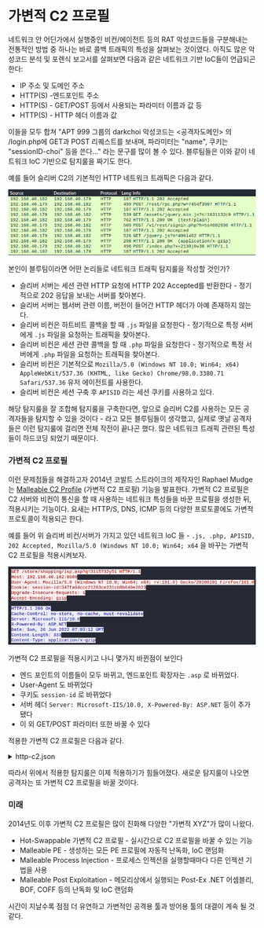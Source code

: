 # 가변적 C2 프로필

네트워크 안 어딘가에서 실행중인 비컨/에이전트 등의 RAT 악성코드들을 구분해내는 전통적인 방법 중 하나는 바로 콜백 트래픽의 특성을 살펴보는 것이였다. 아직도 많은 악성코드 분석 및 포렌식 보고서를 살펴보면 다음과 같은 네트워크 기반 IoC들이 언급되곤 한다:&#x20;

* IP 주소 및 도메인 주소&#x20;
* HTTP(S) -엔드포인트 주소 &#x20;
* HTTP(S) - GET/POST 등에서 사용되는 파라미터 이름과 값 등&#x20;
* HTTP(S) - HTTP 헤더 이름과 값&#x20;

이들을 모두 합쳐 "APT 999 그룹의 darkchoi 악성코드는 <공격자도메인> 의 /login.php에 GET과 POST 리퀘스트를 보내며, 파라미터는 "name", 쿠키는 "sessionID-choi" 등을 쓴다..." 라는 문구를 많이 볼 수 있다. 블루팀들은 이와 같이 네트워크 IoC 기반으로 탐지룰을 짜기도 한다.&#x20;

예를 들어 슬리버 C2의 기본적인 HTTP 네트워크 트래픽은 다음과 같다.&#x20;

![](<../.gitbook/assets/image (3).png>)

본인이 블루팀이라면 어떤 논리들로 네트워크 트래픽 탐지룰을 작성할 것인가?&#x20;

* 슬리버 서버는 세션 관련 HTTP 요청에 HTTP 202 Accepted를 반환한다 - 정기적으로 202 응답을 보내는 서버를 찾아본다.
* 슬리버 서버는 웹서버 관련 이름, 버전이 들어간 HTTP 헤더가 아예 존재하지 않는다.&#x20;
* 슬리버 비컨은 하트비트 콜백을 할 때 `.js` 파일을 요청한다 - 정기적으로 특정 서버에게 `.js` 파일을 요청하는 트래픽을 찾아본다.&#x20;
* 슬리버 비컨은 세션 관련 콜백을 할 때 `.php` 파일을 요청한다 - 정기적으로 특정 서버에게 `.php` 파일을 요청하는 트래픽을 찾아본다.&#x20;
* 슬리버 비컨은 기본적으로 `Mozilla/5.0 (Windows NT 10.0; Win64; x64) AppleWebKit/537.36 (KHTML, like Gecko) Chrome/98.0.3380.71 Safari/537.36` 유저 에이전트를 사용한다.&#x20;
* 슬리버 비컨은 세션 구축 후 `APISID` 라는 세션 쿠키를 사용하고 있다.&#x20;

해당 탐지룰을 잘 조합해 탐지룰을 구축한다면, 앞으로 슬리버 C2를 사용하는 모든 공격자들을 탐지할 수 있을 것이다 - 라고 모든 블루팀들이 생각했고, 실제로 옛날 공격자들은 이런 탐지룰에 걸리면 전체 작전이 끝나곤 했다. 많은 네트워크 트래픽 관련된 특성들이 하드코딩 되었기 때문이다.&#x20;

### 가변적 C2 프로필&#x20;

이런 문제점들을 해결하고자 2014년 코발트 스트라이크의 제작자인 Raphael Mudge는 [Malleable C2 Profile](https://www.cobaltstrike.com/blog/malleable-command-and-control/) (가변적 C2 프로필) 기능을 발표한다. 가변적 C2 프로필은 C2 서버와 비컨이 통신을 할 때 사용하는 네트워크 특성들을 바꾼 프로필을 생성한 뒤, 적용시키는 기능이다. 요새는 HTTP/S, DNS, ICMP 등의 다양한 프로토콜에도 가변적 프로토콜이 적용되곤 한다. &#x20;

예를 들어 위 슬리버 비컨/서버가 가지고 있던 네트워크 IoC 들 - `.js, .php, APISID, 202 Accepted, Mozilla/5.0 (Windows NT 10.0; Win64; x64` 을 바꾸는 가변적 C2 프로필을 적용시켜보자.&#x20;

![](<../.gitbook/assets/image (12) (1).png>)

가변적 C2 프로필을 적용시키고 나니 몇가지 바뀐점이 보인다&#x20;

* 엔드 포인트의 이름들이 모두 바뀌고, 엔드포인트 확장자는 `.asp` 로 바뀌었다.&#x20;
* User-Agent 도 바뀌었다&#x20;
* 쿠키도 `session-id` 로 바뀌었다&#x20;
* 서버 헤더 `Server: Microsoft-IIS/10.0, X-Powered-By: ASP.NET` 등이 추가됐다
* 이 외 GET/POST 파라미터 또한 바꿀 수 있다&#x20;

적용한 가변적 C2 프로필은 다음과 같다.&#x20;

<details>

<summary>http-c2.json</summary>

```json
{
    "implant_config": {
        "user_agent": "Mozilla/5.0 (Windows NT 10.0; Win64; x64; rv:101.0) Gecko/20100101 Firefox/101.0",
        "url_parameters": null,
        "headers": null,
        "max_files": 3,
        "min_files": 1,
        "max_paths": 3,
        "min_paths": 1,
        "stager_file_ext": ".woff",
        "poll_file_ext": ".asp",
        "poll_files": [
            "aboutus",
            "lsp",
            "session",
            "account"
        ],
        "poll_paths": [
            "en-us",
            "about",
            "today",
            "view",
            "shopping",
            "store"
        ],
        "start_session_file_ext": ".html",
        "session_file_ext": ".aspx",
        "session_files": [
            "login",
            "signin",
            "view",
            "api",
            "index",
            "admin",
            "register",
            "sign-up"
        ],
        "session_paths": [
            "upload",
            "actions",
            "rest",
            "v1",
            "auth",
            "oauth2",
            "oauth2callback",
            "api"
        ],
        "close_file_ext": ".png",
        "close_files": [
            "favicon",
            "sample",
            "example"
        ],
        "close_paths": [
            "static",
            "www",
            "assets",
            "images",
            "icons",
            "image",
            "icon",
            "png"
        ]
    },
    "server_config": {
        "random_version_headers": false,
        "headers": [
            {
                "name": "Cache-Control",
                "value": "no-store, no-cache, must-revalidate",
                "probability": 100
            },
            {
                "name": "Server",
                "value": "Microsoft-IIS/10.0",
                "probability": 100
            },
            {
                "name": "X-Powered-By",
                "value": "ASP.NET",
                "probability": 100
            }
        ],
        "cookies": [
            "ASPSESSIONID",
            "ASP.NET_SessionId",
            "session-id"
        ]
    }
}
```

</details>

따라서 위에서 적용한 탐지룰은 이제 적용하기가 힘들어졌다. 새로운 탐지룰이 나오면 공격자는 또 가변적 C2 프로필을 바꿀 것이다.&#x20;

### 미래&#x20;

2014년도 이후 가변적 C2 프로필은 많이 진화해 다양한 "가변적 XYZ"가 많이 나왔다.&#x20;

* Hot-Swappable 가변적 C2 프로필 - 실시간으로 C2 프로필을 바꿀 수 있는 기능&#x20;
* Malleable PE - 생성하는 모든 PE 프로필에 자동적 난독화, IoC 랜덤화&#x20;
* Malleable Process Injection - 프로세스 인젝션을 실행할때마다 다른 인젝션 기법을 사용&#x20;
* Malleable Post Exploitation - 메모리상에서 실행되는 Post-Ex .NET 어셈블리, BOF, COFF 등의 난독화 및 IoC 랜덤화&#x20;

시간이 지날수록 점점 더 유연하고 가변적인 공격용 툴과 방어용 툴의 대결이 계속 될 것 같다.&#x20;
